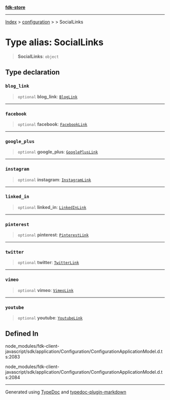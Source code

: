 [**fdk-store**](../../../README.md)
***

[Index](../../../API.md) > [configuration](../../README.md) > [<internal>](../README.md) > SocialLinks

# Type alias: SocialLinks

> **SocialLinks**: `object`

## Type declaration

### `blog_link`

> `optional` **blog\_link**: [`BlogLink`](type-alias.BlogLink.md)

***

### `facebook`

> `optional` **facebook**: [`FacebookLink`](type-alias.FacebookLink.md)

***

### `google_plus`

> `optional` **google\_plus**: [`GooglePlusLink`](type-alias.GooglePlusLink.md)

***

### `instagram`

> `optional` **instagram**: [`InstagramLink`](type-alias.InstagramLink.md)

***

### `linked_in`

> `optional` **linked\_in**: [`LinkedInLink`](type-alias.LinkedInLink.md)

***

### `pinterest`

> `optional` **pinterest**: [`PinterestLink`](type-alias.PinterestLink.md)

***

### `twitter`

> `optional` **twitter**: [`TwitterLink`](type-alias.TwitterLink.md)

***

### `vimeo`

> `optional` **vimeo**: [`VimeoLink`](type-alias.VimeoLink.md)

***

### `youtube`

> `optional` **youtube**: [`YoutubeLink`](type-alias.YoutubeLink.md)

## Defined In

node\_modules/fdk-client-javascript/sdk/application/Configuration/ConfigurationApplicationModel.d.ts:2083

node\_modules/fdk-client-javascript/sdk/application/Configuration/ConfigurationApplicationModel.d.ts:2084

***
Generated using [TypeDoc](https://typedoc.org/) and [typedoc-plugin-markdown](https://www.npmjs.com/package/typedoc-plugin-markdown)
